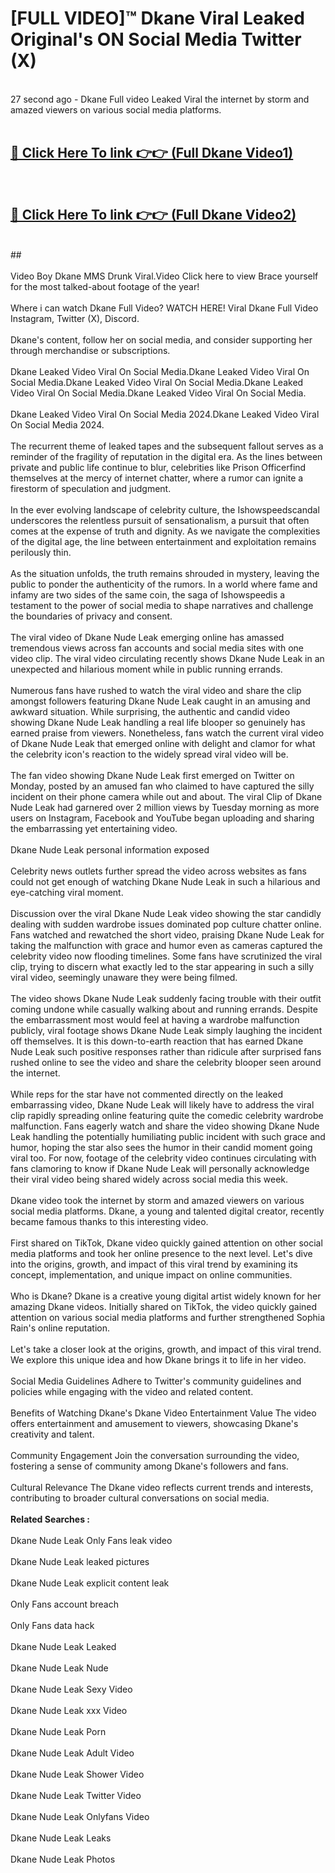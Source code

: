 # [FULL VIDEO]™ Dkane Viral Leaked Original's ON Social Media Twitter (X) <br>
<br>
27 second ago - Dkane Full video Leaked Viral the internet by storm and amazed viewers on various social media platforms.<br>

 <br>

##  <a href="https://play.123hd.live?title=Full Dkane&ref=git">🔴 Click Here To link 👉👉 (Full Dkane Video1)</a><br>
  <br>

##  <a href="https://play.123hd.live?title=Full Dkane&ref=git">🔴 Click Here To link 👉👉 (Full Dkane Video2)</a><br>
  <br>
  ##


  <br>

  <br>
Video Boy Dkane MMS Drunk Viral.Video Click here to view Brace yourself for the most talked-about footage of the year!
<br><br>
Where i can watch Dkane Full Video? WATCH HERE! Viral Dkane Full Video Instagram, Twitter (X), Discord.
<br><br>
Dkane's content, follow her on social media, and consider supporting her through merchandise or subscriptions.
<br><br>
Dkane Leaked Video Viral On Social Media.Dkane Leaked Video Viral On Social Media.Dkane Leaked Video Viral On Social Media.Dkane Leaked Video Viral On Social Media.Dkane Leaked Video Viral On Social Media.
<br><br>
Dkane Leaked Video Viral On Social Media 2024.Dkane Leaked Video Viral On Social Media 2024.
<br><br>
The recurrent theme of leaked tapes and the subsequent fallout serves as a reminder of the fragility of reputation in the digital era. As the lines between private and public life continue to blur, celebrities like Prison Officerfind themselves at the mercy of internet chatter, where a rumor can ignite a firestorm of speculation and judgment.
<br><br>
In the ever evolving landscape of celebrity culture, the Ishowspeedscandal underscores the relentless pursuit of sensationalism, a pursuit that often comes at the expense of truth and dignity. As we navigate the complexities of the digital age, the line between entertainment and exploitation remains perilously thin.
<br><br>
As the situation unfolds, the truth remains shrouded in mystery, leaving the public to ponder the authenticity of the rumors. In a world where fame and infamy are two sides of the same coin, the saga of Ishowspeedis a testament to the power of social media to shape narratives and challenge the boundaries of privacy and consent.
<br><br>
The viral video of Dkane Nude Leak emerging online has amassed tremendous views across fan accounts and social media sites with one video clip. The viral video circulating recently shows Dkane Nude Leak in an unexpected and hilarious moment while in public running errands.
<br><br>
Numerous fans have rushed to watch the viral video and share the clip amongst followers featuring Dkane Nude Leak caught in an amusing and awkward situation. While surprising, the authentic and candid video showing Dkane Nude Leak handling a real life blooper so genuinely has earned praise from viewers. Nonetheless, fans watch the current viral video of Dkane Nude Leak that emerged online with delight and clamor for what the celebrity icon's reaction to the widely spread viral video will be.
<br><br>
The fan video showing Dkane Nude Leak first emerged on Twitter on Monday, posted by an amused fan who claimed to have captured the silly incident on their phone camera while out and about. The viral Clip of Dkane Nude Leak had garnered over 2 million views by Tuesday morning as more users on Instagram, Facebook and YouTube began uploading and sharing the embarrassing yet entertaining video.
<br><br>
Dkane Nude Leak personal information exposed
<br><br>
Celebrity news outlets further spread the video across websites as fans could not get enough of watching Dkane Nude Leak in such a hilarious and eye-catching viral moment.
<br><br>
Discussion over the viral Dkane Nude Leak video showing the star candidly dealing with sudden wardrobe issues dominated pop culture chatter online. Fans watched and rewatched the short video, praising Dkane Nude Leak for taking the malfunction with grace and humor even as cameras captured the celebrity video now flooding timelines. Some fans have scrutinized the viral clip, trying to discern what exactly led to the star appearing in such a silly viral video, seemingly unaware they were being filmed.
<br><br>
The video shows Dkane Nude Leak suddenly facing trouble with their outfit coming undone while casually walking about and running errands. Despite the embarrassment most would feel at having a wardrobe malfunction publicly, viral footage shows Dkane Nude Leak simply laughing the incident off themselves. It is this down-to-earth reaction that has earned Dkane Nude Leak such positive responses rather than ridicule after surprised fans rushed online to see the video and share the celebrity blooper seen around the internet.
<br><br>
While reps for the star have not commented directly on the leaked embarrassing video, Dkane Nude Leak will likely have to address the viral clip rapidly spreading online featuring quite the comedic celebrity wardrobe malfunction. Fans eagerly watch and share the video showing Dkane Nude Leak handling the potentially humiliating public incident with such grace and humor, hoping the star also sees the humor in their candid moment going viral too. For now, footage of the celebrity video continues circulating with fans clamoring to know if Dkane Nude Leak will personally acknowledge their viral video being shared widely across social media this week.
<br><br>
Dkane video took the internet by storm and amazed viewers on various social media platforms. Dkane, a young and talented digital creator, recently became famous thanks to this interesting video.
<br><br>
First shared on TikTok, Dkane video quickly gained attention on other social media platforms and took her online presence to the next level. Let's dive into the origins, growth, and impact of this viral trend by examining its concept, implementation, and unique impact on online communities.
<br><br>
Who is Dkane? Dkane is a creative young digital artist widely known for her amazing Dkane videos. Initially shared on TikTok, the video quickly gained attention on various social media platforms and further strengthened Sophia Rain's online reputation.
<br><br>
Let's take a closer look at the origins, growth, and impact of this viral trend. We explore this unique idea and how Dkane brings it to life in her video.
<br><br>
Social Media Guidelines Adhere to Twitter's community guidelines and policies while engaging with the video and related content.
<br><br>
Benefits of Watching Dkane's Dkane Video Entertainment Value The video offers entertainment and amusement to viewers, showcasing Dkane's creativity and talent.
<br><br>
Community Engagement Join the conversation surrounding the video, fostering a sense of community among Dkane's followers and fans.
<br><br>
Cultural Relevance The Dkane video reflects current trends and interests, contributing to broader cultural conversations on social media.
<br><br>
<strong>Related Searches :</strong>
<br><br>
Dkane Nude Leak Only Fans leak video
<br><br>
Dkane Nude Leak leaked pictures
<br><br>
Dkane Nude Leak explicit content leak
<br><br>
Only Fans account breach
<br><br>
Only Fans data hack
<br><br>
Dkane Nude Leak Leaked
<br><br>
Dkane Nude Leak Nude
<br><br>
Dkane Nude Leak Sexy Video
<br><br>
Dkane Nude Leak xxx Video
<br><br>
Dkane Nude Leak Porn
<br><br>
Dkane Nude Leak Adult Video
<br><br>
Dkane Nude Leak Shower Video
<br><br>
Dkane Nude Leak Twitter Video
<br><br>
Dkane Nude Leak Onlyfans Video
<br><br>
Dkane Nude Leak Leaks
<br><br>
Dkane Nude Leak Photos
